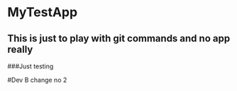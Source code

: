 # MyTestApp

## This is just to play with git commands and no app really

###Just testing

#Dev B change no 2
